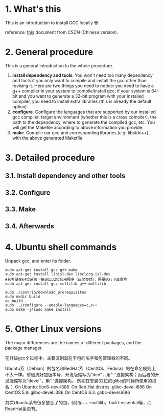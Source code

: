 # 1. What's this
This is an introduction to install GCC locally :sunglasses:

reference: [this](http://blog.csdn.net/yanxiangtianji/article/details/12511961) document from CSDN (Chinese version).


# 2. General procedure

This is a general introduction to the whole procedure.

1. **install dependency and tools**. You won't need too many dependency and tools if you only want to compile and install the gcc other than revising it. Here are two things you need to notice: you need to have a g++ compiler in your system to compile/install gcc; if your system is 64-bit and you want to generate a 32-bit program with your installed compiler, you need to install extra libraries (this is already the default option).
2. **configure**. Configure the languages that are supported by our installed gcc compiler, target environment (whether this is a cross compiler), the path to the dependency, where to generate the compiled gcc, etc. You will get the Makefile according to above information you provide.
3. **make**. Compile our gcc and corresponding libraries (e.g. libstdc++), with the above generated Makefile.



# 3. Detailed procedure

## 3.1. Install dependency and other tools




## 3.2. Configure



## 3.3. Make



## 3.4. Afterwards




# 4. Ubuntu shell commands

Unpack gcc, and enter its folder.

```
sudo apt-get install gcc g++ make
sudo apt-get install libisl-dev libcloog-isl-dev
#若希望在64位系统下编译出32位应用程序（反之亦然），需要执行下面命令
sudo apt-get install gcc-multilib g++-multilib

sudo ./contrib/download_prerequisites
sudo mkdir build
cd build
sudo ../configure --enable-languages=c,c++
sudo make -j4sudo make install
```


# 5. Other Linux versions

The major differences are the names of different packages, and the package manager.

在升级gcc个过程中，主要区别就在于包的名字和包管理器的不同。

Ubuntu系（Debian）的包名和RedHat系（CentOS、Fedora）的在命名规则上不太一样。前缀洗好加版本号，开发版缩写为“dev”，用“-”连接架构；而后者的开发版缩写为”devel“，用”.“连接架构。
例如在安装32位的glibc的时候所使用的报名：
On Ubuntu: libc6-dev-i386.
On Red Hat distros: glibc-devel.i686
On CentOS 5.8: glibc-devel.i386
On CentOS 6.3: glibc-devel.i686

其次Ubuntu系有很多整合了的包，例如g++-multilib，build-essential等，而ReadHat系没有。



